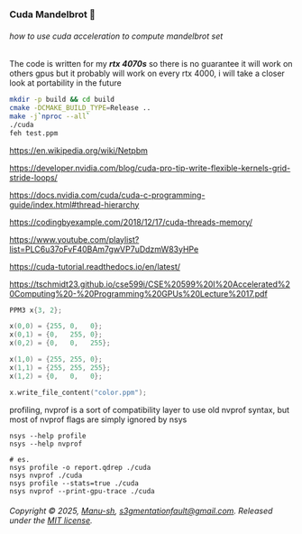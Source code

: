 ### Cuda Mandelbrot 🔀
###### how to use cuda acceleration to compute mandelbrot set

The code is written for my ___rtx 4070s___ so there is no guarantee it will work on others gpus
but it probably will work on every rtx 4000, i will take a closer look at portability in the future

```bash
mkdir -p build && cd build
cmake -DCMAKE_BUILD_TYPE=Release ..
make -j`nproc --all`
./cuda
feh test.ppm
```


https://en.wikipedia.org/wiki/Netpbm

https://developer.nvidia.com/blog/cuda-pro-tip-write-flexible-kernels-grid-stride-loops/

https://docs.nvidia.com/cuda/cuda-c-programming-guide/index.html#thread-hierarchy

https://codingbyexample.com/2018/12/17/cuda-threads-memory/

https://www.youtube.com/playlist?list=PLC6u37oFvF40BAm7gwVP7uDdzmW83yHPe

https://cuda-tutorial.readthedocs.io/en/latest/

https://tschmidt23.github.io/cse599i/CSE%20599%20I%20Accelerated%20Computing%20-%20Programming%20GPUs%20Lecture%2017.pdf

```cpp
PPM3 x{3, 2};

x(0,0) = {255, 0,   0};
x(0,1) = {0,   255, 0};
x(0,2) = {0,   0,   255};

x(1,0) = {255, 255, 0};
x(1,1) = {255, 255, 255};
x(1,2) = {0,   0,   0};

x.write_file_content("color.ppm");
```


profiling, nvprof is a sort of compatibility layer to use old nvprof syntax, 
but most of nvprof flags are simply ignored by nsys

```
nsys --help profile
nsys --help nvprof

# es.
nsys profile -o report.qdrep ./cuda 
nsys nvprof ./cuda 
nsys profile --stats=true ./cuda
nsys nvprof --print-gpu-trace ./cuda 
```

###### Copyright © 2025, [Manu-sh](https://github.com/Manu-sh), s3gmentationfault@gmail.com. Released under the [MIT license](LICENSE).
